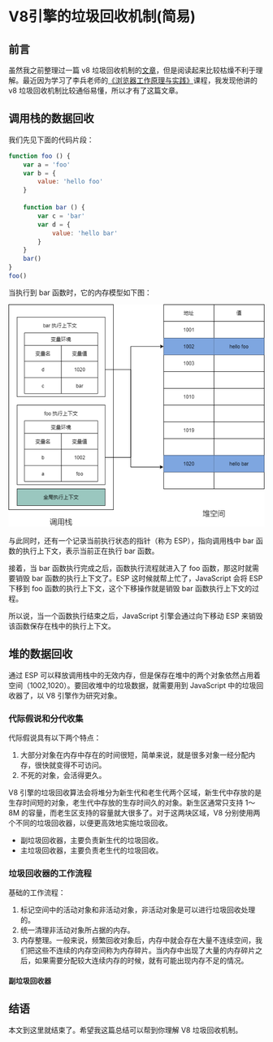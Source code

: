# V8引擎的垃圾回收机制(简易)

## 前言

虽然我之前整理过一篇 v8 垃圾回收机制的[文章](https://huitoutunao.com/guide/js_subject/V8%E5%BC%95%E6%93%8E%E7%9A%84%E5%9E%83%E5%9C%BE%E5%9B%9E%E6%94%B6%E6%9C%BA%E5%88%B6-%E5%AE%8C%E6%95%B4.html)，但是阅读起来比较枯燥不利于理解。最近因为学习了李兵老师的[《浏览器工作原理与实践》](https://time.geekbang.org/column/intro/216)课程，我发现他讲的 v8 垃圾回收机制比较通俗易懂，所以才有了这篇文章。

## 调用栈的数据回收

我们先见下面的代码片段：
```js
function foo () {
    var a = 'foo'
    var b = {
        value: 'hello foo'
    }

    function bar () {
        var c = 'bar'
        var d = {
            value: 'hello bar'
        }
    }
    bar()
}
foo()
```

当执行到 bar 函数时，它的内存模型如下图：

![v8_collection1](../../assets/js_subject/v8_collection1.png)

与此同时，还有一个记录当前执行状态的指针（称为 ESP），指向调用栈中 bar 函数的执行上下文，表示当前正在执行 bar 函数。

接着，当 bar 函数执行完成之后，函数执行流程就进入了 foo 函数，那这时就需要销毁 bar 函数的执行上下文了。ESP 这时候就帮上忙了，JavaScript 会将 ESP 下移到 foo 函数的执行上下文，这个下移操作就是销毁 bar 函数执行上下文的过程。

所以说，当一个函数执行结束之后，JavaScript 引擎会通过向下移动 ESP 来销毁该函数保存在栈中的执行上下文。

## 堆的数据回收

通过 ESP 可以释放调用栈中的无效内存，但是保存在堆中的两个对象依然占用着空间（1002,1020）。要回收堆中的垃圾数据，就需要用到 JavaScript 中的垃圾回收器了，以 V8 引擎作为研究对象。

### 代际假说和分代收集

代际假说具有以下两个特点：
1. 大部分对象在内存中存在的时间很短，简单来说，就是很多对象一经分配内存，很快就变得不可访问。
2. 不死的对象，会活得更久。

V8 引擎的垃圾回收算法会将堆分为新生代和老生代两个区域，新生代中存放的是生存时间短的对象，老生代中存放的生存时间久的对象。新生区通常只支持 1～8M 的容量，而老生区支持的容量就大很多了。对于这两块区域，V8 分别使用两个不同的垃圾回收器，以便更高效地实施垃圾回收。

- 副垃圾回收器，主要负责新生代的垃圾回收。
- 主垃圾回收器，主要负责老生代的垃圾回收。

### 垃圾回收器的工作流程

基础的工作流程：
1. 标记空间中的活动对象和非活动对象，非活动对象是可以进行垃圾回收处理的。
2. 统一清理非活动对象所占据的内存。
3. 内存整理。一般来说，频繁回收对象后，内存中就会存在大量不连续空间，我们把这些不连续的内存空间称为内存碎片。当内存中出现了大量的内存碎片之后，如果需要分配较大连续内存的时候，就有可能出现内存不足的情况。

#### 副垃圾回收器


## 结语

本文到这里就结束了。希望我这篇总结可以帮到你理解 V8 垃圾回收机制。